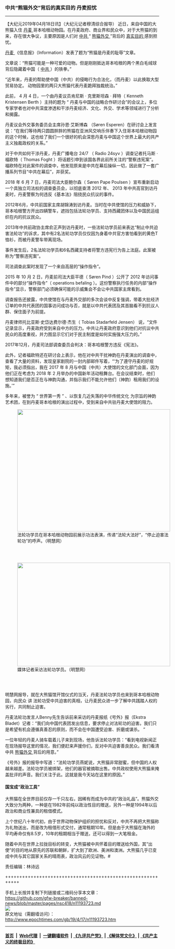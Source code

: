 ### 中共“熊猫外交”背后的真实目的 丹麦担忧
------------------------

<p>
 【大纪元2019年04月18日讯】（大纪元记者穆清综合报导）
 <span class="s1">
  近日，来自中国的大熊猫入住
  <a href="http://www.epochtimes.com/gb/tag/%E4%B8%B9%E9%BA%A6.html">
   丹麦
  </a>
  哥本哈根动物园。在丹麦政府、商业界和民众中，对于大熊猫的到来，存在很大争议，主要原因是人们对
  <a href="http://www.epochtimes.com/gb/tag/%E4%B8%AD%E5%85%B1.html">
   中共
  </a>
  “
  <a href="http://www.epochtimes.com/gb/tag/%E7%86%8A%E7%8C%AB%E5%A4%96%E4%BA%A4.html">
   熊猫外交
  </a>
  ”背后的
  <a href="http://www.epochtimes.com/gb/tag/%E7%9C%9F%E5%AE%9E%E7%9B%AE%E7%9A%84.html">
   真实目的
  </a>
  感到担忧。
 </span>
</p>
<p class="p3">
 <span class="s1">
  <a href="http://www.epochtimes.com/gb/tag/%E4%B8%B9%E9%BA%A6.html">
   丹麦
  </a>
  《信息报》（Information）发表了题为“熊猫是丹麦的耻辱”文章。
 </span>
</p>
<p class="p3">
 <span class="s1">
  文章说：“熊猫可能是一种可爱的动物。但是刚刚抵达哥本哈根的两个黑白毛绒球背后隐藏着中国（
  <a href="http://www.epochtimes.com/gb/tag/%E4%B8%AD%E5%85%B1.html">
   中共
  </a>
  ）的铁拳。”
 </span>
</p>
<p class="p3">
 <span class="s1">
  “近年来，丹麦的帮助使中国（中共）的侵略行为合法化，（而丹麦）以此换取大型贸易协定。 动物园里的两只大熊猫代表丹麦跪拜独裁统治。”
 </span>
</p>
<p class="p5">
 <span class="s1">
  此前，
 </span>
 <span class="s3">
  4
 </span>
 <span class="s1">
  月
 </span>
 <span class="s3">
  4
 </span>
 <span class="s1">
  日，一个由丹麦议员肯尼斯
 </span>
 <span class="s3">
  ·
 </span>
 <span class="s1">
  克里斯坦森
 </span>
 <span class="s3">
  ·
 </span>
 <span class="s1">
  拜特（
 </span>
 <span class="s3">
  Kenneth Kristensen Berth
 </span>
 <span class="s1">
  ）主持的题为
 </span>
 <span class="s3">
  “
 </span>
 <span class="s1">
  丹麦与中国的战略合作研讨会”的会议上，多位专家学者也对中共深度渗透和干涉丹麦经济、文化、外交、学术等领域进行了分析和揭露。
 </span>
</p>
<p class="p5">
 <span class="s1">
  丹麦议会外交事务委员会主席孙恩·艾斯博森
 </span>
 <span class="s1">
  （Søren Esperen）在研讨会上发言说：“在我们等待两只圆圆胖胖的熊猫在亚洲风交响乐伴奏下入住哥本哈根动物园的这个时候，这也给了我们一个很好的机会深思丹麦与中国这个世界上最大的共产主义独裁政权的关系。”
 </span>
</p>
<p class="p5">
 <span class="s1">
  对于中共如何干涉丹麦，丹麦广播电台
 </span>
 <span class="s3">
  24/7
 </span>
 <span class="s1">
  （
 </span>
 <span class="s3">
  Radio 24syv
 </span>
 <span class="s1">
  ）调查记者托马斯
 </span>
 <span class="s3">
  ·
 </span>
 <span class="s1">
  福欧特（
 </span>
 <span class="s3">
  Thomas Foght
 </span>
 <span class="s1">
  ）将话题引申到该国各界此前所关注的“警察违宪案”。福欧特在对此案件的调查中，他发现原来是中共在幕后操纵一切，因此做了一套广播系列节目“中共在幕后”，并获奖。
 </span>
</p>
<p class="p6">
 <span class="s3">
  2018
 </span>
 <span class="s1">
  年
 </span>
 <span class="s3">
  6
 </span>
 <span class="s1">
  月
 </span>
 <span class="s3">
  7
 </span>
 <span class="s1">
  日，丹麦司法大臣鲍尔森（
 </span>
 <span class="s3">
  Søren Pape Poulsen
 </span>
 <span class="s1">
  ）宣布重新启动一个具独立司法权的调查委员会，以彻底查清
 </span>
 <span class="s3">
  2012
 </span>
 <span class="s1">
  年、
 </span>
 <span class="s3">
  2013
 </span>
 <span class="s1">
  年中共高官到访丹麦时，丹麦警察为何违反《基本法》阻挠民众抗议的事件。
 </span>
</p>
<p class="p8">
 <span class="s1">
  2012年6月，中共前国家主席胡锦涛到访丹麦。当时在中共使馆的压力和威胁下，哥本哈根警方开出四辆警车，遮挡包括法轮功学员、支持西藏团体以及中国民运组织在内的抗议民众。
 </span>
</p>
<p class="p8">
 <span class="s1">
  2013年中共前政协主席俞正声到访丹麦时，一些法轮功学员前来表达“制止中共迫害法轮功”的诉求，其中有2名法轮功学员仅仅因为身着中共官方害怕看到的黄色T恤衫，而被丹麦警车带离现场。
 </span>
</p>
<p class="p8">
 <span class="s1">
  事件发生后，2名法轮功学员和6名西藏支持者将警方违宪行为告上法庭。此案被称为“警察违宪案”。
 </span>
</p>
<p class="p6">
 <span class="s1">
  司法调查此案时发现了一个来自高层的“操作指令”。
 </span>
</p>
<p class="p6">
 <span class="s3">
  2015
 </span>
 <span class="s1">
  年
 </span>
 <span class="s3">
  10
 </span>
 <span class="s1">
  月
 </span>
 <span class="s3">
  2
 </span>
 <span class="s1">
  日，丹麦前司法大臣平德（
 </span>
 <span class="s3">
  Søren Pind
 </span>
 <span class="s1">
  ）公开了
 </span>
 <span class="s3">
  2012
 </span>
 <span class="s1">
  年访问事件中的部分“操作指令”（
 </span>
 <span class="s3">
  operations befaling
 </span>
 <span class="s1">
  ）。这份警察执行任务的内部“操作指令”显示，警察部门必须确保可能的示威集会不会让中共国家主席看到。
 </span>
</p>
<p class="p9">
 <span class="s1">
  调查报告还披露，中共使馆在与丹麦外交部的多次会谈中反复强调，带着大批经济订单的中共代表团的国事访问成功与否，就是以中共代表团及其首脑看不到抗议人群、保住面子为前提。
 </span>
</p>
<p class="p6">
 <span class="s1">
  丹麦律师托比亚斯·史岱达费尔德·杰生（
 </span>
 <span class="s3">
  Tobias Stadarfeld Jensen）
 </span>
 <span class="s1">
  说，“文件记录显示，丹麦政府受到来自中方的压力。中共让丹麦政府意识到他们对抗议中共民众的高度重视，并力图显示它们对于民主制度是如何实施强大压力的。”
 </span>
</p>
<p class="p9">
 <span class="s1">
  2017年12月，丹麦司法部调查委员会判决：哥本哈根警方违反《宪法》。
 </span>
</p>
<p class="p5">
 <span class="s1">
  此外，记者福欧特还在研讨会上表示，他在对中共干扰神韵在丹麦演出的调查中，查看了大量的资料，发现皇家剧院的一封内部邮件写着，“‘为了遵守丹麦的好规矩，我必须指出，我在
 </span>
 <span class="s3">
  2017
 </span>
 <span class="s1">
  年
 </span>
 <span class="s3">
  8
 </span>
 <span class="s1">
  月与中国（中共）大使馆的文化部门会面，因为他们正在考虑为
 </span>
 <span class="s3">
  2018
 </span>
 <span class="s1">
  年
 </span>
 <span class="s3">
  2
 </span>
 <span class="s1">
  月举办的中国新年活动租舞台。在会议结束时，他们想知道我们是否正在与神韵沟通，并指示我们不能允许他们（神韵）租用我们的设施。’”
 </span>
</p>
<p class="p6">
 <span class="s1">
  多年来，被誉为
 </span>
 <span class="s3">
  “
 </span>
 <span class="s1">
  世界第一秀
 </span>
 <span class="s3">
  ”
 </span>
 <span class="s1">
  、以恢复几近失落的中华传统文化
 </span>
 <span class="s6">
  为宗旨的神韵
 </span>
 <span class="s1">
  艺术团，在到丹麦哥本哈根的演出过程中，受到来自中共驻丹麦大使馆的阻力。
 </span>
</p>
<figure class="wp-caption aligncenter" id="attachment_11194218" style="width: 500px">
 <a href="http://i.epochtimes.com/assets/uploads/2019/04/2019-4-16-mh-denmark-1-ss.jpg">
  <img alt="" class="size-full wp-image-11194218" height="400" src="http://i.epochtimes.com/assets/uploads/2019/04/2019-4-16-mh-denmark-1-ss.jpg" width="500"/>
 </a>
 <br/><figcaption class="wp-caption-text">
  法轮功学员在哥本哈根动物园前展示功法表演，传递“法轮大法好”，“停止迫害法轮功”的呼声。（明慧网）
 </figcaption><br/>
</figure><br/>
<figure class="wp-caption aligncenter" id="attachment_11194219" style="width: 500px">
 <a href="http://i.epochtimes.com/assets/uploads/2019/04/2019-4-16-mh-denmark-2-ss.jpg">
  <img alt="" class="size-full wp-image-11194219" height="339" src="http://i.epochtimes.com/assets/uploads/2019/04/2019-4-16-mh-denmark-2-ss.jpg" width="500"/>
 </a>
 <br/><figcaption class="wp-caption-text">
  媒体记者采访法轮功学员。（明慧网）
 </figcaption><br/>
</figure><br/>
<p class="p6">
 <span class="s1">
  明慧网报导，就在大熊猫馆开馆仪式的当天，丹麦法轮功学员也来到哥本哈根动物园，向民众
 </span>
 <span class="s7">
  讲
 </span>
 <span class="s1">
  法轮功受中共迫害的真相，让丹麦民众进一步了解中共践踏人权的劣行，共同制止迫害。
 </span>
</p>
<p class="p1">
 <span class="s1">
  丹麦法轮功发言人Benny先生告诉前来采访的丹麦报纸《号外》报（Ekstra Bladet）记者：“我们向中国代表团发出信息，要求停止对法轮功的迫害。我们只是希望有机会遵循真善忍的原则，而不会在中国遭受迫害、折磨或谋杀。 ”
 </span>
</p>
<p class="p1">
 <span class="s1">
  一位年轻的丹麦人骑车载着儿子来到现场，他告诉法轮功学员：“看到电视新闻正在现场报导这里的情况，我们便赶来声援你们，反对中共迫害善良民众。我们看清中共
  <a href="http://www.epochtimes.com/gb/tag/%E7%86%8A%E7%8C%AB%E5%A4%96%E4%BA%A4.html">
   熊猫外交
  </a>
  背后的用意。”
 </span>
</p>
<p class="p1">
 <span class="s1">
  《号外》报的报导中写道：“法轮功学员燕妮说，大熊猫非常甜蜜，但中国的人权越来越差。法轮功学员被绑架，他们的器官被摘取出售。中共政权使用大熊猫来掩盖批评的声音。我们关注于此。这就是我今天站在这里的原因。”
 </span>
</p>
<h4>
 国宝成“政治工具”
</h4>
<p>
 大熊猫在全世界目前仅存一千只左右，因稀有而成为中共的“政治礼品”。熊猫外交大致分为两种，一种是在1982年前纯以政治性目的赠送，另外一种是1994年以后政治和商业性兼具的租借模式。
</p>
<p>
 上个世纪八十年代初，由于世界动物保护组织的担忧和反对，中共不再把大熊猫称为礼物送出，而是改为租借形式交付，通常租期10年。但是由于大熊猫在海外的平均寿命仅有8.5岁，10年的租期相当于赠送，还可以得到一大笔租金。
</p>
<p>
 随着中共在世界上拉拢目标的转变，大熊猫被中共怀着目的赠送给外国，其“出使”的目的地从原先的苏联和朝鲜，扩大到了欧洲、美洲和澳洲。大熊猫几乎已变成中共与其它国家关系的晴雨表，政治风云的见证物。#
</p>
<p class="p1">
 责任编辑：林诗远
</p>

+++++++++++++++++++++++++++++++++++++++++++++++++++++++++++<br/><br/>
手机上长按并复制下列链接或二维码分享本文章：<br/>
https://github.com/gfw-breaker/banned-news/blob/master/pages/nsc418/n11193723.md <br/>
<a href='https://github.com/gfw-breaker/banned-news/blob/master/pages/nsc418/n11193723.md'><img src='https://github.com/gfw-breaker/banned-news/blob/master/pages/nsc418/n11193723.md.png'/></a> <br/>
原文地址（需翻墙访问）：http://www.epochtimes.com/gb/19/4/17/n11193723.htm


------------------------
#### [首页](https://github.com/gfw-breaker/banned-news/blob/master/README.md) &nbsp;|&nbsp; [Web代理](https://github.com/labour-camp/helloworld) &nbsp;|&nbsp; [一键翻墙软件](https://github.com/gfw-breaker/nogfw/blob/master/README.md) &nbsp;| [《九评共产党》](https://github.com/gfw-breaker/9ping.md/blob/master/README.md#九评之一评共产党是什么) | [《解体党文化》](https://github.com/gfw-breaker/jtdwh.md/blob/master/README.md) | [《共产主义的终极目的》](https://github.com/gfw-breaker/gczydzjmd.md/blob/master/README.md)

